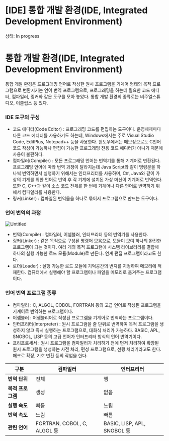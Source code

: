 # [IDE] 통합 개발 환경(IDE, Integrated Development Environment)

상태: In progress

# **통합 개발 환경(IDE, Integrated Development Environment)**

통합 개발 환경은 프로그래밍 언어로 작성한 원시 프로그램을 기계어 형태의 목적 프로그램으로 변환시키는 언어 번역 프로그램으로, 프로그래밍을 하는데 필요한 코드 에디터, 컴파일러, 링커와 같은 도구를 모아 놓았다. 통합 개발 환경의 종류로는 비주얼스튜디오, 이클립스 등 있다.

### **IDE 도구의 구성**

- 코드 에디터(Code Editor) : 프로그래밍 코드를 편집하는 도구이다. 운영체제마다 다른 코드 에디터를 사용하기도 하는데, Windows에서는 주로 Visual Studio Code, EditPlus, Notepad++ 등을 사용한다. 윈도우에서는 메모장으로도 C언어 코드 작성이 가능하나 편집이 가능한 프로그래밍 전용 코드 에디터가 아니기 때문에 사용이 불편하다.
- 컴파일러(Compiler) : 모든 프로그래밍 언어는 번역기를 통해 기계어로 변환된다. 프로그래밍 언어에 따라 번역 과정이 달라지는데 Java Script와 같이 명령문을 하나씩 번역하면서 실행하기 위해서는 인터프리터를 사용하며, C#, Java와 같이 가상의 기계를 위한 언어로 번역 후 각 기계에 설치된 가상 머신이 기계어로 번역한다. 또한 C, C++과 같이 소스 코드 전체를 한 번에 기계어나 다른 언어로 번역하기 위해서 컴파일러를 사용한다.
- 링커(Linker) : 컴파일된 번역물을 하나로 묶어서 프로그램으로 만드는 도구이다.

### **언어 번역의 과정**

![Untitled](Untitled.png)

- 번역(Compile) : 컴파일러, 어셈블러, 인터프리터 등의 번역기를 사용한다.
- 링커(Linker) : 같은 목적으로 구성된 명령어 모음으로, 모듈이 모여 하나의 완전한 프로그램이 되는 것이다. 여러 개의 목적 프로그램에 시스템 라이브러리를 결합해 하나의 실행 가능한 로드 모듈(Module)로 만든다. 연계 편집 프로그램이라고도 한다.
- 로더(Loader) : 실행 가능한 로드 모듈에 기억공간의 번지를 지정하여 메모리에 적재한다. 컴퓨터에서 실행해야 할 프로그램이나 파일을 메모리로 옮겨주는 프로그램이다.

### **언어 번역 프로그램 종류**

- 컴파일러 : C, ALGOL, COBOL, FORTRAN 등의 고급 언어로 작성된 프로그램을 기계어로 번역하는 프로그램이다.
- 어셈블러 : 어셈블리어로 작성된 프로그램을 기계어로 번역하는 프로그램이다.
- 인터프리터(Interpreter) : 원시 프로그램을 줄 단위로 번역하여 목적 프로그램을 생성하지 않고 즉시 실행하는 프로그램으로, 대화식 처리가 가능하다.  BASIC, APL, SNOBOL, LISP 등의 고급 언어가 인터프리터 방식의 언어 번역기이다.
- 프리프로세서 : 원시 프로그램을 컴파일러가 처리하기 전에 먼저 처리하여 확장된 원시 프로그램을 생성하는 사전 처리, 편성 프로그램으로, 선행 처리기라고도 한다. 매크로 확장, 기호 변환 등의 작업을 한다.

| **구분** | **컴파일러** | **인터프리터** |
| --- | --- | --- |
| **번역 단위** | 전체 | 행 |
| **목적 프로그램** | 생성 | 없음 |
| **실행 속도** | 빠름 | 느림 |
| **번역 속도** | 느림 | 빠름 |
| **관련 언어** | FORTRAN, COBOL, C, ALGOL 등 | BASIC, LISP, APL, SNOBOL 등 |
